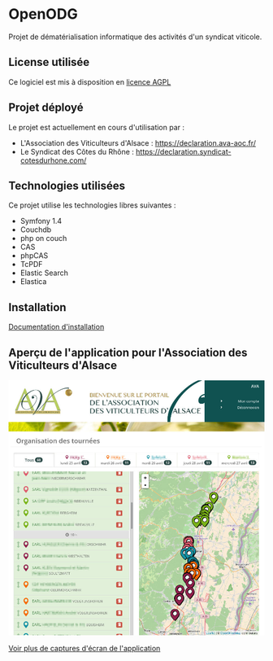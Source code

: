 OpenODG
===

Projet de dématérialisation informatique des activités d'un syndicat viticole.

License utilisée
----------------

Ce logiciel est mis à disposition en [licence AGPL](LICENSE)

Projet déployé
---------------

Le projet est actuellement en cours d'utilisation par  : 

* L'Association des Viticulteurs d'Alsace : https://declaration.ava-aoc.fr/
* Le Syndicat des Côtes du Rhône : https://declaration.syndicat-cotesdurhone.com/

Technologies utilisées
----------------------

Ce projet utilise les technologies libres suivantes :

* Symfony 1.4
* Couchdb
* php on couch
* CAS
* phpCAS
* TcPDF
* Elastic Search
* Elastica

Installation
------------

[Documentation d'installation](https://github.com/24eme/ava/blob/master/doc/Installation.md "Documentation d'installation")

Aperçu de l'application pour l'Association des Viticulteurs d'Alsace
-----------------------

![Organisation d'une tournée](doc/captures/organisation-tournee.jpg)

[Voir plus de captures d'écran de l'application](doc/captures/Interfaces.md)
